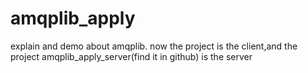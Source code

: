 # amqplib_apply
explain and demo about amqplib. now the project is the client,and the project amqplib_apply_server(find it in github) is the server
